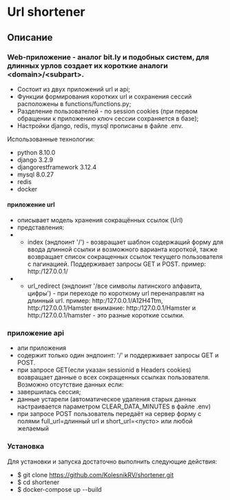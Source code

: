 # Url shortener
## Описание
### Web-приложение - аналог bit.ly и подобных систем, для длинных урлов создает их короткие аналоги &lt;domain>/&lt;subpart>.
- Состоит из двух приложений url и api;
- Функции формирования коротких url и сохранения сессий расположены в functions/functions.py;
- Разделение пользователей - по session cookies (при первом обращении к приложению ключ сессии сохраняется в базе);
- Настройки django, redis, mysql прописаны в файле .env.

Использованные технологии:
- python 8.10.0
- django 3.2.9
- djangorestframework 3.12.4
- mysql 8.0.27
- redis
- docker 

#### приложение url
- описывает модель хранения сокращённых ссылок (Url)
- представления: 
- - index (эндпоинт '/') - возвращает шаблон содержащий форму для ввода длинной ссылки и возможного варианта короткой, также возвращает список сокращенных ссылок текущего пользователя с пагинацией. Поддерживает запросы GET и POST.
пример: http:/127.0.0.1/
- - url_redirect (эндпоинт '/все символы латинского алфавита, цифры') - при переходе по короткому url перенаправлят на длинный url.
пример: http:/127.0.0.1/A12H4Ttm, http:/127.0.0.1/Hamster
внимание: http:/127.0.0.1/Hamster и http:/127.0.0.1/hamster - это разные короткие ссылки.

### приложение api

- апи приложения
- содержит только один эндпоинт: '/' и поддерживает запросы GET и POST.
- при запросе GET(если указан sessionid в Headers cookies) возвращает данные о всех сокращенных ссылках пользователя.
Возможно отсутствие данных если:
- завершилась сессия;
- данные устарели (автоматическое удаления старых данных настраивается параметром CLEAR_DATA_MINUTES в файле .env)
- при запросе POST пользователь передаёт на сервер форму с полями full_url=длинный url и short_url=<пусто> или любой желаемый <subpart>

### Установка
Для установки и запуска достаточно выполнить следующие действия:
  - $ git clone https://github.com/KolesnikRV/shortener.git
  - $ cd shortener
  - $ docker-compose up --build

